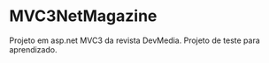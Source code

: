 MVC3NetMagazine
=================================

Projeto em asp.net MVC3 da revista DevMedia. Projeto de teste para aprendizado.


